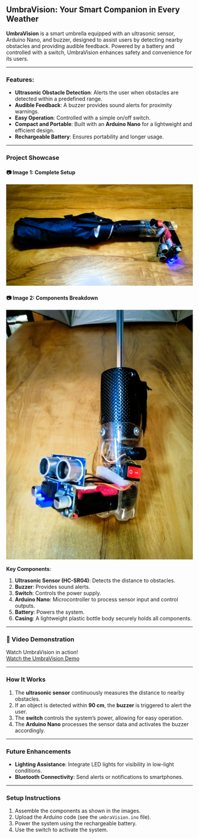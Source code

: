 ## UmbraVision: Your Smart Companion in Every Weather

**UmbraVision** is a smart umbrella equipped with an ultrasonic sensor, Arduino Nano, and buzzer, designed to assist users by detecting nearby obstacles and providing audible feedback. Powered by a battery and controlled with a switch, UmbraVision enhances safety and convenience for its users.

---

### Features:
- **Ultrasonic Obstacle Detection**: Alerts the user when obstacles are detected within a predefined range.
- **Audible Feedback**: A buzzer provides sound alerts for proximity warnings.
- **Easy Operation**: Controlled with a simple on/off switch.
- **Compact and Portable**: Built with an **Arduino Nano** for a lightweight and efficient design.
- **Rechargeable Battery**: Ensures portability and longer usage.

---

### Project Showcase

#### 📷 Image 1: Complete Setup  
![UmbraVision Complete Setup](assets/img1.png)  

#### 📷 Image 2: Components Breakdown  
![UmbraVision Components](assets/img2.jpg)  

**Key Components**:  
1. **Ultrasonic Sensor (HC-SR04)**: Detects the distance to obstacles.  
2. **Buzzer**: Provides sound alerts.  
3. **Switch**: Controls the power supply.  
4. **Arduino Nano**: Microcontroller to process sensor input and control outputs.  
5. **Battery**: Powers the system.  
6. **Casing**: A lightweight plastic bottle body securely holds all components.  

---

### 🎥 Video Demonstration  
Watch UmbraVision in action!  
[Watch the UmbraVision Demo](assets/umbravision.mp4)

---

### How It Works  
1. The **ultrasonic sensor** continuously measures the distance to nearby obstacles.  
2. If an object is detected within **90 cm**, the **buzzer** is triggered to alert the user.  
3. The **switch** controls the system’s power, allowing for easy operation.  
4. The **Arduino Nano** processes the sensor data and activates the buzzer accordingly.  

---

### Future Enhancements  
- **Lighting Assistance**: Integrate LED lights for visibility in low-light conditions.  
- **Bluetooth Connectivity**: Send alerts or notifications to smartphones.  

---

### Setup Instructions  
1. Assemble the components as shown in the images.  
2. Upload the Arduino code (see the `umbraVision.ino` file).  
3. Power the system using the rechargeable battery.  
4. Use the switch to activate the system.  